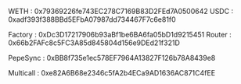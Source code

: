 WETH : 0x79369226fe743EC278C7169B83D2FEd7A0500642
USDC : 0xadf393f388BBd5EFbA07987dd734467F7c6e81f0

Factory : 0xDc3D17217906b93aBf1be6BA6fa05bD1d9215451
Router : 0x66b2FAFc8c5FC3A85d845804d156e9DEd21f321D

PepeSync : 0xBB8f735e1ec578EF7964A13827F126b78A8439e8

Multicall : 0xe82A6B68e2346c5fA2b4ECa9AD1636AC871C4fEE